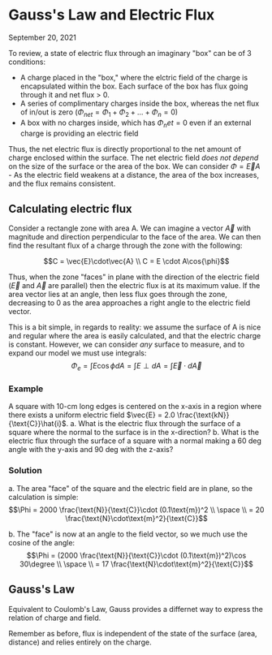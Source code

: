 # Gauss's Law and Electric Flux
September 20, 2021

To review, a state of electric flux through an imaginary "box" can be of 3 conditions:
- A charge placed in the "box," where the elctric field of the charge is encapsulated within the box. Each surface of the box has flux going through it and net flux &gt; 0.
- A series of complimentary charges inside the box, whereas the net flux of in/out is zero ($\Phi_{net} = \Phi_1 + \Phi_2 + ... + \Phi_n = 0$)
- A box with no charges inside, which has $\Phi_net = 0$ even if an external charge is providing an electric field

Thus, the net electric flux is directly proportional to the net amount of charge enclosed within the surface. The net electric field *does not depend* on the size of the surface or the area of the box. We can consider $\Phi = \vec{E}A$ - As the electric field weakens at a distance, the area of the box increases, and the flux remains consistent.

## Calculating electric flux
Consider a rectangle zone with area A. We can imagine a vector $\vec{A}$ with magnitude and direction perpendicular to the face of the area. We can then find the resultant flux of a charge through the zone with the following:

$$C = \vec{E}\cdot\vec{A} \\
C = E \cdot A\cos{\phi}$$

Thus, when the zone "faces" in plane with the direction of the electric field ($\vec{E}$ and $\vec{A}$ are parallel) then the electric flux is at its maximum value. If the area vector lies at an angle, then less flux goes through the zone, decreasing to 0 as the area approaches a right angle to the electric field vector.

This is a bit simple, in regards to reality: we assume the surface of A is nice and regular where the area is easily calculated, and that the electric charge is constant. However, we can consider *any* surface to measure, and to expand our model we must use integrals:
$$\Phi_e = \int E\cos\phi dA = \int E\perp dA = \int\vec{E}\cdot d\vec{A}$$

### Example

A square with 10-cm long edges is centered on the x-axis in a region where there exists a uniform electric field $\vec{E} = 2.0 \frac{\text{kN}}{\text{C}}\hat{i}$.
a. What is the electric flux through the surface of a square where the normal to the surface is in the x-direction?
b. What is the electric flux through the surface of a square with a normal making a 60 deg angle with the y-axis and 90 deg with the z-axis?

### Solution
a. The area "face" of the square and the electric field are in plane, so the calculation is simple:
$$\Phi = 2000 \frac{\text{N}}{\text{C}}\cdot (0.1\text{m})^2  \\
\space \\
= 20 \frac{\text{N}\cdot\text{m}^2}{\text{C}}$$

b. The "face" is now at an angle to the field vector, so we much use the cosine of the angle:
$$\Phi = (2000 \frac{\text{N}}{\text{C}}\cdot (0.1\text{m})^2)\cos 30\degree  \\
\space \\
= 17 \frac{\text{N}\cdot\text{m}^2}{\text{C}}$$

## Gauss's Law
Equivalent to Coulomb's Law, Gauss provides a differnet way to express the relation of charge and field.

Remember as before, flux is independent of the state of the surface (area, distance) and relies entirely on the charge.